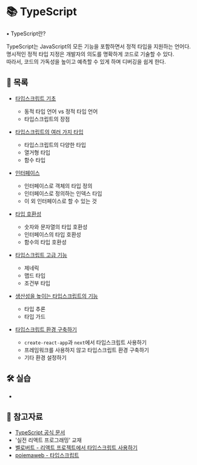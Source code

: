 # 📚 TypeScript

▪ TypeScript란?

TypeScript는 JavaScript의 모든 기능을 포함하면서 정적 타입을 지원하는 언어다.<br />
명시적인 정적 타입 지정은 개발자의 의도를 명확하게 코드로 기술할 수 있다.<br />
따라서, 코드의 가독성을 높이고 예측할 수 있게 하며 디버깅을 쉽게 한다.

## 📃 목록

- [타입스크립트 기초](./ts_base.md)

  - 동적 타입 언어 vs 정적 타입 언어
  - 타입스크립트의 장점

- [타입스크립트의 여러 가지 타입](./ts_types.md)

  - 타입스크립트의 다양한 타입
  - 열거형 타입
  - 함수 타입

- [인터페이스](./interface.md)

  - 인터페이스로 객체의 타입 정의
  - 인터페이스로 정의하는 인덱스 타입
  - 이 외 인터페이스로 할 수 있는 것

- [타입 호환성](./type_compatibility.md)

  - 숫자와 문자열의 타입 호환성
  - 인터페이스의 타입 호환성
  - 함수의 타입 호환성

- [타입스크립트 고급 기능](./ts_advanced.md)

  - 제네릭
  - 맵드 타입
  - 조건부 타입

- [생산성을 높이는 타입스크립트의 기능](./ts_productive_features.md)

  - 타입 추론
  - 타입 가드

- [타입스크립트 환경 구축하기](./ts_environment.md)

  - `create-react-app`과 `next`에서 타입스크립트 사용하기
  - 프레임워크를 사용하지 않고 타입스크립트 환경 구축하기
  - 기타 환경 설정하기

## 🛠 실습

- []()

## 🔎 참고자료

- [TypeScript 공식 문서](https://www.typescriptlang.org/ko/docs/)
- '실전 리액트 프로그래밍' 교재
- [벨로버트 - 리액트 프로젝트에서 타입스크립트 사용하기](https://react.vlpt.us/using-typescript/)
- [poiemaweb - 타입스크립트](https://poiemaweb.com/typescript-introduction)
